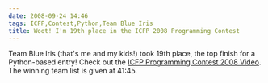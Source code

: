 ```yaml
---
date: 2008-09-24 14:46
tags: ICFP,Contest,Python,Team Blue Iris
title: Woot! I'm 19th place in the ICFP 2008 Programming Contest
---
```


Team Blue Iris (that's me and my kids!) took 19th place, the top finish for a
Python-based entry! Check out the
[ICFP Programming Contest 2008 Video](http://video.google.com/videoplay?docid=-4697764813432201693).
The winning team list is given at 41:45.
